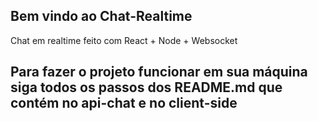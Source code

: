 ## Bem vindo ao Chat-Realtime
Chat em realtime feito com React + Node + Websocket

## Para fazer o projeto funcionar em sua máquina siga todos os passos dos README.md que contém no api-chat e no client-side